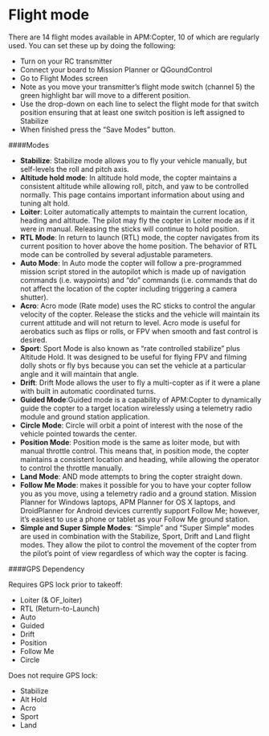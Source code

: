 # Flight mode

There are 14 flight modes available in APM:Copter, 10 of which are regularly used.  You can set these up by doing the following:

+ Turn on your RC transmitter
+ Connect your board to Mission Planner or QGoundControl
+ Go to Flight Modes screen
+ Note as you move your transmitter’s flight mode switch (channel 5) the green highlight bar will move to a different position.
+ Use the drop-down on each line to select the flight mode for that switch position ensuring that at least one switch position is left assigned to Stabilize
+ When finished press the “Save Modes” button.

####Modes
+ **Stabilize**: Stabilize mode allows you to fly your vehicle manually, but self-levels the roll and pitch axis.
+ **Altitude hold mode**: In altitude hold mode, the copter maintains a consistent altitude while allowing roll, pitch, and yaw to be controlled normally. This page contains important information about using and tuning alt hold.
+ **Loiter**: Loiter automatically attempts to maintain the current location, heading and altitude. The pilot may fly the copter in Loiter mode as if it were in manual. Releasing the sticks will continue to hold position.
+ **RTL Mode**: In return to launch (RTL) mode, the copter navigates from its current position to hover above the home position. The behavior of RTL mode can be controlled by several adjustable parameters.
+ **Auto Mode**: In Auto mode the copter will follow a pre-programmed mission script stored in the autopilot which is made up of navigation commands (i.e. waypoints) and “do” commands (i.e. commands that do not affect the location of the copter including triggering a camera shutter).
+ **Acro**: Acro mode (Rate mode) uses the RC sticks to control the angular velocity of the copter. Release the sticks and the vehicle will maintain its current attitude and will not return to level. Acro mode is useful for aerobatics such as flips or rolls, or FPV when smooth and fast control is desired.
+ **Sport**: Sport Mode is also known as “rate controlled stabilize” plus Altitude Hold. It was designed to be useful for flying FPV and filming dolly shots or fly bys because you can set the vehicle at a particular angle and it will maintain that angle.
+ **Drift**: Drift Mode allows the user to fly a multi-copter as if it were a plane with built in automatic coordinated turns.
+ **Guided Mode**:Guided mode is a capability of APM:Copter to dynamically guide the copter to a target location wirelessly using a telemetry radio module and ground station application.
+ **Circle Mode**: Circle will orbit a point of interest with the nose of the vehicle pointed towards the center.
+ **Position Mode**: Position mode is the same as loiter mode, but with manual throttle control. This means that, in position mode, the copter maintains a consistent location and heading, while allowing the operator to control the throttle manually.
+ **Land Mode**: AND mode attempts to bring the copter straight down.
+ **Follow Me Mode**: makes it possible for you to have your copter follow you as you move, using a telemetry radio and a ground station. Mission Planner for Windows laptops, APM Planner for OS X laptops, and DroidPlanner for Android devices currently support Follow Me; however, it’s easiest to use a phone or tablet as your Follow Me ground station.
+ **Simple and Super Simple Modes**: “Simple” and “Super Simple” modes are used in combination with the Stabilize, Sport, Drift and Land flight modes. They allow the pilot to control the movement of the copter from the pilot’s point of view regardless of which way the copter is facing.




####GPS Dependency

Requires GPS lock prior to takeoff:

+ Loiter (& OF_loiter)
+ RTL (Return-to-Launch)
+ Auto
+ Guided
+ Drift
+ Position
+ Follow Me
+ Circle

Does not require GPS lock:

+ Stabilize
+ Alt Hold
+ Acro
+ Sport
+ Land
